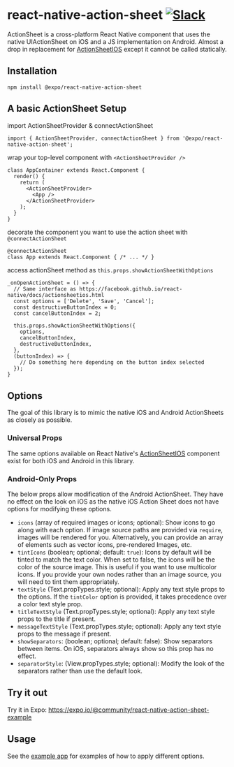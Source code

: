 # react-native-action-sheet [![Slack](https://slack.expo.io/badge.svg)](https://slack.expo.io)

ActionSheet is a cross-platform React Native component that uses the native UIActionSheet on iOS and a JS implementation on Android. Almost a drop in replacement for [ActionSheetIOS](https://facebook.github.io/react-native/docs/actionsheetios.html) except it cannot be called statically.

## Installation
```
npm install @expo/react-native-action-sheet
```

## A basic ActionSheet Setup

import ActionSheetProvider & connectActionSheet

```es6
import { ActionSheetProvider, connectActionSheet } from '@expo/react-native-action-sheet';
```

wrap your top-level component with `<ActionSheetProvider />`

```es6
class AppContainer extends React.Component {
  render() {
    return (
      <ActionSheetProvider>
        <App />
      </ActionSheetProvider>
    );
  }
}
```

decorate the component you want to use the action sheet with `@connectActionSheet`

```es6
@connectActionSheet
class App extends React.Component { /* ... */ }
```

access actionSheet method as `this.props.showActionSheetWithOptions`

```es6
_onOpenActionSheet = () => {
  // Same interface as https://facebook.github.io/react-native/docs/actionsheetios.html
  const options = ['Delete', 'Save', 'Cancel'];
  const destructiveButtonIndex = 0;
  const cancelButtonIndex = 2;
  
  this.props.showActionSheetWithOptions({
    options,
    cancelButtonIndex,
    destructiveButtonIndex,
  },
  (buttonIndex) => {
    // Do something here depending on the button index selected
  });
}
```

## Options

The goal of this library is to mimic the native iOS and Android ActionSheets as closely as possible.

### Universal Props

The same options available on React Native's [ActionSheetIOS](https://facebook.github.io/react-native/docs/actionsheetios.html#showactionsheetwithoptions) component exist for both iOS and Android in this library.

### Android-Only Props

 The below props allow modification of the Android ActionSheet. They have no effect on the look on iOS as the native iOS Action Sheet does not have options for modifying these options.

* `icons` (array of required images or icons; optional): Show icons to go along with each option. If image source paths are provided via `require`, images will be rendered for you. Alternatively, you can provide an array of elements such as vector icons, pre-rendered Images, etc.
* `tintIcons` (boolean; optional; default: `true`): Icons by default will be tinted to match the text color. When set to false, the icons will be the color of the source image. This is useful if you want to use multicolor icons. If you provide your own nodes rather than an image source, you will need to tint them appropriately.
* `textStyle` (Text.propTypes.style; optional): Apply any text style props to the options. If the `tintColor` option is provided, it takes precedence over a color text style prop.
* `titleTextStyle` (Text.propTypes.style; optional): Apply any text style props to the title if present.
* `messageTextStyle` (Text.propTypes.style; optional): Apply any text style props to the message if present.
* `showSeparators`: (boolean; optional; default: false): Show separators between items. On iOS, separators always show so this prop has no effect.
* `separatorStyle`: (View.propTypes.style; optional): Modify the look of the separators rather than use the default look.

## Try it out

Try it in Expo: https://expo.io/@community/react-native-action-sheet-example

## Usage

See the [example app](https://github.com/expo/react-native-action-sheet/tree/master/example) for examples of how to apply different options.
